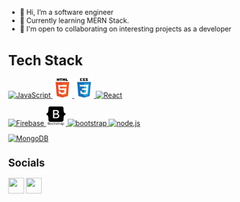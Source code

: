 *   👋 Hi, I’m a software engineer
*   🧠 Currently learning MERN Stack.
*   🤝 I'm open to collaborating on interesting projects as a developer


# Tech Stack
<p align="left">
  <a href="https://developer.mozilla.org/en-US/docs/Web/JavaScript" target="_blank" rel="noreferrer">
    <img src="https://raw.githubusercontent.com/danielcranney/readme-generator/main/public/icons/skills/javascript-colored.svg" width="36" height="36" alt="JavaScript" />
  </a>
   <a href="https://www.w3.org/html/" target="_blank" rel="noreferrer">
      <img src="https://raw.githubusercontent.com/devicons/devicon/master/icons/html5/html5-original-wordmark.svg" alt="html5" width="40" height="40"/> 
    </a>
  <a href="https://www.w3schools.com/css/" target="_blank" rel="noreferrer"> 
      <img src="https://raw.githubusercontent.com/devicons/devicon/master/icons/css3/css3-original-wordmark.svg" alt="css3" width="40" height="40"/>
  <a href="https://reactjs.org/" target="_blank" rel="noreferrer">
    <img src="https://raw.githubusercontent.com/danielcranney/readme-generator/main/public/icons/skills/react-colored.svg" width="36" height="36" alt="React" />
  </a>
</p>
<p>
  <a href="https://firebase.google.com/" target="_blank" rel="noreferrer">
    <img src="https://www.tomaslukes.com/assets/images/icons/tech/firebase-colored.svg" width="36" height="36" alt="Firebase" />
  </a>
  <a href="https://getbootstrap.com" target="_blank" rel="noreferrer">
      <img src="https://raw.githubusercontent.com/devicons/devicon/master/icons/bootstrap/bootstrap-plain-wordmark.svg" alt="bootstrap" width="40" height="40"/> 
  </a>
  <a href="https://git-scm.com/" target="_blank" rel="noreferrer">
      <img src="https://upload.wikimedia.org/wikipedia/commons/thumb/3/3f/Git_icon.svg/2048px-Git_icon.svg.png" alt="bootstrap" width="40" height="40"/> 
  </a>
  <a href="https://nodejs.org/en" target="_blank" rel="noreferrer">
      <img src="https://nodejs.org/static/images/logo.svg" alt="node.js" width="40" height="40"/> 
  </a>
</p>

<p>
  <a href="https://www.mongodb.com/atlas/database" target="_blank" rel="noreferrer">
    <img src="https://webimages.mongodb.com/_com_assets/cms/kuyjf3vea2hg34taa-horizontal_default_slate_blue.svg?auto=format%252Ccompress" width="80" height="40" alt="MongoDB" />
  </a>
</p>

</p>

## Socials
<p align="left"> 
  <a href="https://www.github.com/ameynahfr" target="_blank" rel="noreferrer"><img src="https://raw.githubusercontent.com/danielcranney/readme-generator/main/public/icons/socials/github.svg" width="32" height="32" /></a>
  <a href="https://www.linkedin.com/in/ameynahfr/" target="_blank" rel="noreferrer"><img src="https://raw.githubusercontent.com/danielcranney/readme-generator/main/public/icons/socials/linkedin.svg" width="32" height="32" /></a>
</p>
